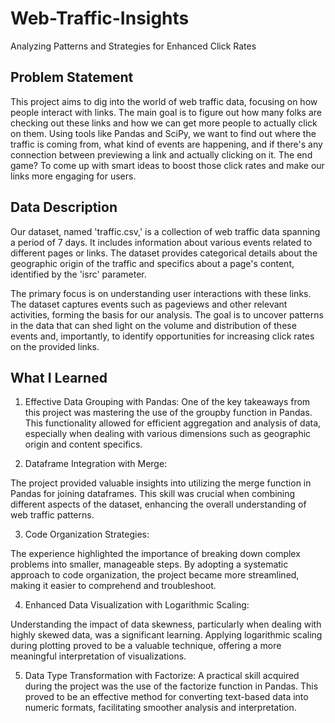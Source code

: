# Web-Traffic-Insights
Analyzing Patterns and Strategies for Enhanced Click Rates

## Problem Statement  
This project aims to dig into the world of web traffic data, focusing on how people interact with links. The main goal is to figure out how many folks are checking out these links and how we can get more people to actually click on them. Using tools like Pandas and SciPy, we want to find out where the traffic is coming from, what kind of events are happening, and if there's any connection between previewing a link and actually clicking on it. The end game? To come up with smart ideas to boost those click rates and make our links more engaging for users.

## Data Description  
Our dataset, named 'traffic.csv,' is a collection of web traffic data spanning a period of 7 days. It includes information about various events related to different pages or links. The dataset provides categorical details about the geographic origin of the traffic and specifics about a page's content, identified by the 'isrc' parameter.

The primary focus is on understanding user interactions with these links. The dataset captures events such as pageviews and other relevant activities, forming the basis for our analysis. The goal is to uncover patterns in the data that can shed light on the volume and distribution of these events and, importantly, to identify opportunities for increasing click rates on the provided links.

## What I Learned  

1. Effective Data Grouping with Pandas:
One of the key takeaways from this project was mastering the use of the groupby function in Pandas. This functionality allowed for efficient aggregation and analysis of data, especially when dealing with various dimensions such as geographic origin and content specifics.

2. Dataframe Integration with Merge:

The project provided valuable insights into utilizing the merge function in Pandas for joining dataframes. This skill was crucial when combining different aspects of the dataset, enhancing the overall understanding of web traffic patterns.

3. Code Organization Strategies:

The experience highlighted the importance of breaking down complex problems into smaller, manageable steps. By adopting a systematic approach to code organization, the project became more streamlined, making it easier to comprehend and troubleshoot.

4. Enhanced Data Visualization with Logarithmic Scaling:

Understanding the impact of data skewness, particularly when dealing with highly skewed data, was a significant learning. Applying logarithmic scaling during plotting proved to be a valuable technique, offering a more meaningful interpretation of visualizations.

5. Data Type Transformation with Factorize:
A practical skill acquired during the project was the use of the factorize function in Pandas. This proved to be an effective method for converting text-based data into numeric formats, facilitating smoother analysis and interpretation.






